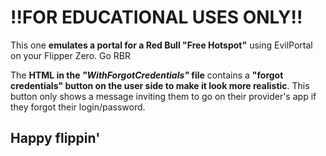 # !!FOR EDUCATIONAL USES ONLY!!
This one **emulates a portal for a Red Bull "Free Hotspot"** using EvilPortal on your Flipper Zero.
Go RBR

The **HTML in the *"WithForgotCredentials"* file** contains a **"forgot credentials" button on the user side to make it look more realistic**. This button only shows a message inviting them to go on their provider's app if they forgot their login/password.
## Happy flippin'

